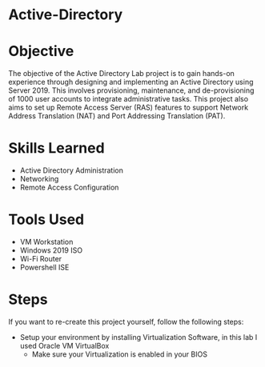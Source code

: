 # Active-Directory

# Objective
The objective of the Active Directory Lab project is to gain hands-on experience through designing and implementing an Active Directory using Server 2019. This involves provisioning, maintenance, and de-provisioning of 1000 user accounts to integrate administrative tasks. This project also aims to set up Remote Access Server (RAS) features to support Network Address Translation (NAT) and Port Addressing Translation (PAT).


# Skills Learned
- Active Directory Administration
- Networking
- Remote Access Configuration

# Tools Used
- VM Workstation
- Windows 2019 ISO
- Wi-Fi Router
- Powershell ISE

# Steps
If you want to re-create this project yourself, follow the following steps:
- Setup your environment by installing Virtualization Software, in this lab I used Oracle VM VirtualBox
  - Make sure your Virtualization is enabled in your BIOS
